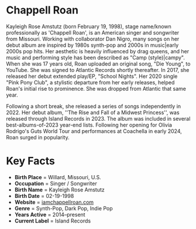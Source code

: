 # Chappell Roan
Kayleigh Rose Amstutz (born February 19, 1998), stage name/known professionally as 'Chappell Roan', is an American singer and songwriter from Missouri. Working with collaborator Dan Nigro, many songs on her debut album are inspired by 1980s synth-pop and 2000s in music|early 2000s pop hits. Her aesthetic is heavily influenced by drag queens, and her music and performing style has been described as "Camp (style)|campy".
When she was 17 years old, Roan uploaded an original song, "Die Young", to YouTube. She was signed to Atlantic Records shortly thereafter. In 2017, she released her debut extended play/EP, "School Nights". Her 2020 single "Pink Pony Club", a stylistic departure from her early releases, helped Roan's initial rise to prominence. She was dropped from Atlantic that same year. 

Following a short break, she released a series of songs independently in 2022. Her debut album, ''The Rise and Fall of a Midwest Princess'', was released through Island Records in 2023. The album was included in several best-albums-of-2023 year-end lists. Following her opening for Olivia Rodrigo's Guts World Tour and performances at Coachella in early 2024, Roan surged in popularity.

# Key Facts

* **Birth Place**        = Willard, Missouri, U.S.
* **Occupation**         = Singer / Songwriter
* **Birth Name**         = Kayleigh Rose Amstutz
* **Birth Date**         = 02-19-1998
* **Website**            = [iamchappellroan.com](www.iamchappellroan.com)
* **Genre**        = Synth-Pop, Dark Pop, Indie Pop
* **Years Active**   = 2014–present
* **Current Label**          = Island Records
